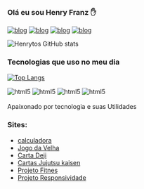 
### Olá eu sou Henry Franz ✋

[![blog](https://img.shields.io/badge/WhatsApp-25D366?style=for-the-badge&logo=whatsapp&logoColor=white)](https://wa.me/5511967603378)
[![blog](https://img.shields.io/badge/Facebook-1877F2?style=for-the-badge&logo=facebook&logoColor=white)](https://www.facebook.com/profile.php?id=100035259228757)
[![blog](https://img.shields.io/badge/Instagram-E4405F?style=for-the-badge&logo=instagram&logoColor=white)](https://www.instagram.com/_henry2928/)
[![blog](https://img.shields.io/badge/Telegram-2CA5E0?style=for-the-badge&logo=telegram&logoColor=white)](https://t.me/Devhenry)

![Henrytos GitHub stats](https://github-readme-stats.vercel.app/api?username=Henrytos&show_icons=true&theme=radical)

### Tecnologias que uso no meu dia
[![Top Langs](https://github-readme-stats.vercel.app/api/top-langs/?username=Henrytos)](https://github.com/anuraghazra/github-readme-stats)
<div style="display: inli_block">
<img align="center" alt="html5" src="https://img.shields.io/badge/HTML5-E34F26?style=for-the-badge&logo=html5&logoColor=white">
<img align="center" alt="html5" src="https://img.shields.io/badge/CSS3-1572B6?style=for-the-badge&logo=css3&logoColor=white">
<img align="center" alt="html5" src="https://img.shields.io/badge/JavaScript-F7DF1E?style=for-the-badge&logo=javascript&logoColor=black">
<img align="center" alt="html5" src="https://img.shields.io/badge/Bootstrap-563D7C?style=for-the-badge&logo=bootstrap&logoColor=white">

</div>
<br/>
Apaixonado  por tecnologia e suas Utilidades

### Sites:
- [calculadora](https://henrytos.github.io/calc.js/)
- [Jogo da Velha](https://henrytos.github.io/Jogo-da-velha/)
- [Carta Deji](https://loquacious-dragon-88246f.netlify.app/)
- [Cartas Jujutsu kaisen](https://cozy-longma-ae1f16.netlify.app/)
- [Projeto Fitnes](https://henrytos.github.io/GRID-FLEXBOX/Exercicio%20flex+grid/)
- [Projeto Responsividade ](https://warm-madeleine-519bf5.netlify.app/)
